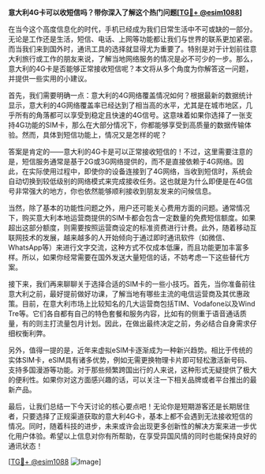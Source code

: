 **意大利4G卡可以收短信吗？带你深入了解这个热门问题[[TG💪+ @esim1088](https://t.me/s/esim1088)]**

在当今这个高度信息化的时代，手机已经成为我们日常生活中不可或缺的一部分。无论是工作还是生活，短信、电话、上网等功能都让我们与世界的联系更加紧密。而当我们来到国外时，通讯工具的选择就显得尤为重要了。特别是对于计划前往意大利旅行或工作的朋友来说，了解当地网络服务的情况是必不可少的一步。那么，意大利的4G卡是否能够正常接收短信呢？本文将从多个角度为你解答这一问题，并提供一些实用的小建议。

首先，我们需要明确一点：意大利的4G网络覆盖情况如何？根据最新的数据统计显示，意大利的4G网络覆盖率已经达到了相当高的水平，尤其是在城市地区，几乎所有的角落都可以享受到稳定且快速的4G信号。这意味着如果你选择了一张支持4G功能的SIM卡，那么在大部分情况下，你都能够享受到高质量的数据传输体验。然而，具体到短信功能上，情况又是怎样的呢？

答案是肯定的——意大利的4G卡是可以正常接收短信的！不过，这里需要注意的是，短信服务通常是基于2G或3G网络提供的，而不是直接依赖于4G网络。因此，在实际使用过程中，即使你的设备连接到了4G网络，当收到短信时，系统会自动切换到较低级别的网络模式来完成接收任务。这也就是为什么即便是在4G信号非常强大的地方，你也依然能够顺利接收到朋友发来的问候信息。

当然，除了基本的功能性问题之外，用户还可能关心费用方面的问题。通常情况下，购买意大利本地运营商提供的SIM卡都会包含一定数量的免费短信额度。如果超出这部分额度，则需要按照运营商设定的标准资费进行计费。此外，随着移动互联网技术的发展，越来越多的人开始倾向于通过即时通讯软件（如微信、WhatsApp等）来进行文字交流，这种方式不仅成本低廉，而且功能更加丰富多样。所以，如果你经常需要在国外发送大量短信的话，不妨考虑一下这些替代方案。

接下来，我们再来聊聊关于选择合适的SIM卡的一些小技巧。首先，当你准备前往意大利之前，最好提前做好功课，了解当地有哪些主流的电信运营商及其优惠政策。目前，在意大利市场上比较知名的几大运营商包括TIM、Vodafone以及Wind Tre等。它们各自都有自己的特色套餐和服务内容，比如有的侧重于语音通话质量，有的则主打流量包月计划。因此，在做出最终决定之前，务必结合自身需求仔细权衡利弊。

另外，值得一提的是，近年来虚拟eSIM卡逐渐成为一种新兴趋势。相比于传统的实体SIM卡，eSIM具有诸多优势，例如无需更换物理卡片即可轻松激活新号码、支持多国漫游等功能。对于那些频繁跨国出行的人来说，这种形式无疑提供了极大的便利性。如果你对这方面感兴趣的话，可以关注一下相关品牌或者平台推出的最新产品。

最后，让我们总结一下今天讨论的核心要点吧！无论你是短期游客还是长期居住者，只要选择了正规渠道获取的意大利4G卡，基本上都不会遇到无法接收短信的情况。同时，随着科技的进步，未来或许会出现更多创新性的解决方案来进一步优化用户体验。希望以上信息对你有所帮助，在享受异国风情的同时也能保持良好的通讯状态！

[[TG💪+ @esim1088](https://t.me/s/esim1088) ![Image](https://i.postimg.cc/4NQfJmqS/Snipaste-2025-05-13-00-14-12.png)]